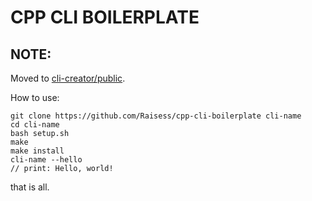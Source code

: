 # CPP CLI BOILERPLATE

## NOTE:

Moved to [cli-creator/public](https://github.com/Raisess/cli-creator/public).

How to use:

```shell
git clone https://github.com/Raisess/cpp-cli-boilerplate cli-name
cd cli-name
bash setup.sh
make
make install
cli-name --hello
// print: Hello, world!
```

that is all.
